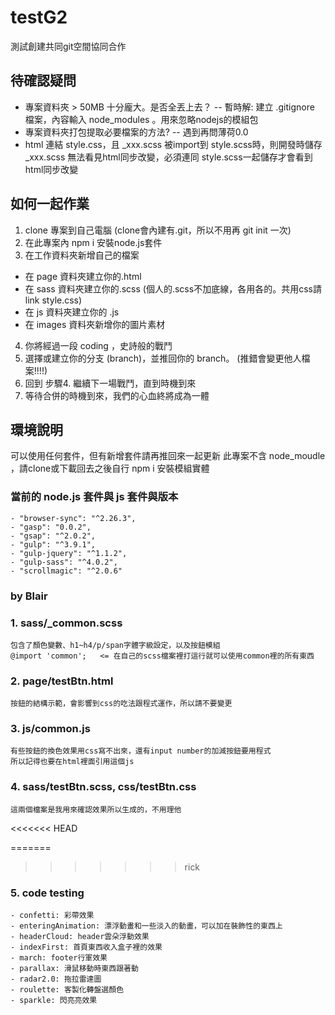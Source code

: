 # testG2
測試創建共同git空間協同合作

## 待確認疑問
- 專案資料夾 > 50MB 十分龐大。是否全丟上去？
 -- 暫時解: 建立 .gitignore 檔案，內容輸入 node_modules 。用來忽略nodejs的模組包
- 專案資料夾打包提取必要檔案的方法?
 -- 遇到再問薄荷0.0 
- html 連結 style.css，且 _xxx.scss 被import到 style.scss時，則開發時儲存 _xxx.scss 無法看見html同步改變，必須連同 style.scss一起儲存才會看到html同步改變

## 如何一起作業
1. clone 專案到自己電腦 (clone會內建有.git，所以不用再 git init 一次)
2. 在此專案內 npm i 安裝node.js套件
3. 在工作資料夾新增自己的檔案
 - 在 page 資料夾建立你的.html
 - 在 sass 資料夾建立你的.scss (個人的.scss不加底線，各用各的。共用css請link style.css)
 - 在 js 資料夾建立你的 .js
 - 在 images 資料夾新增你的圖片素材
4. 你將經過一段 coding ，史詩般的戰鬥
5. 選擇或建立你的分支 (branch)，並推回你的 branch。 (推錯會變更他人檔案!!!!)
6. 回到 步驟4. 繼續下一場戰鬥，直到時機到來 
7. 等待合併的時機到來，我們的心血終將成為一體

## 環境說明
可以使用任何套件，但有新增套件請再推回來一起更新
此專案不含 node_moudle ，請clone或下載回去之後自行 npm i 安裝模組實體
### 當前的 node.js 套件與 js 套件與版本
    - "browser-sync": "^2.26.3",
    - "gasp": "0.0.2",
    - "gsap": "^2.0.2",
    - "gulp": "^3.9.1",
    - "gulp-jquery": "^1.1.2",
    - "gulp-sass": "^4.0.2",
    - "scrollmagic": "^2.0.6"

### by Blair
### 1. sass/_common.scss
    包含了顏色變數、h1~h4/p/span字體字級設定，以及按鈕模組
    @import 'common';   <= 在自己的scss檔案裡打這行就可以使用common裡的所有東西

### 2. page/testBtn.html
    按鈕的結構示範，會影響到css的吃法跟程式運作，所以請不要變更

### 3. js/common.js
    有些按鈕的換色效果用css寫不出來，還有input number的加減按鈕要用程式
    所以記得也要在html裡面引用這個js

### 4. sass/testBtn.scss, css/testBtn.css
    這兩個檔案是我用來確認效果所以生成的，不用理他
<<<<<<< HEAD
    
=======
>>>>>>> rick
### 5. code testing
    - confetti: 彩帶效果
    - enteringAnimation: 漂浮動畫和一些淡入的動畫，可以加在裝飾性的東西上
    - headerCloud: header雲朵浮動效果
    - indexFirst: 首頁東西收入盒子裡的效果
    - march: footer行軍效果
    - parallax: 滑鼠移動時東西跟著動
    - radar2.0: 拖拉雷達圖
    - roulette: 客製化轉盤選顏色
    - sparkle: 閃亮亮效果
